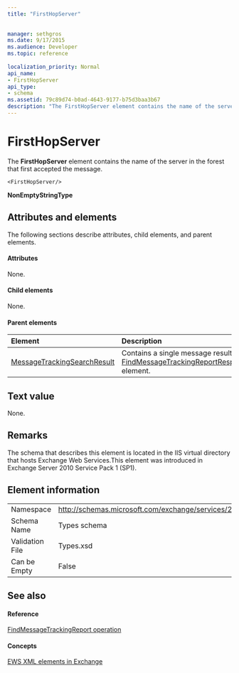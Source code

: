 ```yaml
---
title: "FirstHopServer"
 
 
manager: sethgros
ms.date: 9/17/2015
ms.audience: Developer
ms.topic: reference
 
localization_priority: Normal
api_name:
- FirstHopServer
api_type:
- schema
ms.assetid: 79c89d74-b0ad-4643-9177-b75d3baa3b67
description: "The FirstHopServer element contains the name of the server in the forest that first accepted the message."
---
```


# FirstHopServer

The **FirstHopServer** element contains the name of the server in the forest that first accepted the message. 
  
```
<FirstHopServer/>
```

 **NonEmptyStringType**
## Attributes and elements

The following sections describe attributes, child elements, and parent elements.
  
#### Attributes

None.
  
#### Child elements

None.
  
#### Parent elements

|**Element**|**Description**|
|:-----|:-----|
|[MessageTrackingSearchResult](messagetrackingsearchresult.md) <br/> |Contains a single message result for a [FindMessageTrackingReportResponse](findmessagetrackingreportresponse.md) element.  <br/> |
   
## Text value

None.
  
## Remarks

The schema that describes this element is located in the IIS virtual directory that hosts Exchange Web Services.This element was introduced in Exchange Server 2010 Service Pack 1 (SP1).
  
## Element information

|||
|:-----|:-----|
|Namespace  <br/> |http://schemas.microsoft.com/exchange/services/2006/types  <br/> |
|Schema Name  <br/> |Types schema  <br/> |
|Validation File  <br/> |Types.xsd  <br/> |
|Can be Empty  <br/> |False  <br/> |
   
## See also

#### Reference

[FindMessageTrackingReport operation](findmessagetrackingreport-operation.md)
#### Concepts

[EWS XML elements in Exchange](ews-xml-elements-in-exchange.md)

